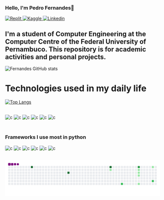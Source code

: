 ### Hello, I'm Pedro Fernandes🫡

[![Replit](https://img.shields.io/badge/replit-667881?style=for-the-badge&logo=replit&logoColor=white)
](https://replit.com/@pedotdb)
[![Kaggle](https://img.shields.io/badge/Kaggle-20BEFF?style=for-the-badge&logo=Kaggle&logoColor=white)
](https://www.kaggle.com/pfernandes17)
[![Linkedin](https://img.shields.io/badge/LinkedIn-0077B5?style=for-the-badge&logo=linkedin&logoColor=white)
](www.linkedin.com/in/pedro-fernandes123)

## I'm a student of Computer Engineering at the Computer Centre of the Federal University of Pernambuco. This repository is for academic activities and personal projects.

![Fernandes GitHub stats](https://github-readme-stats.vercel.app/api?username=PedroFernandesG&show_icons=true&theme=radical)

# Technologies used in my daily life

[![Top Langs](https://github-readme-stats.vercel.app/api/top-langs/?username=PedroFernandesG&layout=pie)](https://github.com/anuraghazra/github-readme-stats)

<div style="display : inline_block"><br/>
  <img align="center" alt = "c" src="https://img.shields.io/badge/C-00599C?style=for-the-badge&logo=c&logoColor=white"/>
  <img align="center" alt = "c" src="https://img.shields.io/badge/C%2B%2B-00599C?style=for-the-badge&logo=c%2B%2B&logoColor=white"/>
  <img align="center" alt = "c" src="https://img.shields.io/badge/Arduino-00979D?style=for-the-badge&logo=Arduino&logoColor=white"/>
  <img align="center" alt = "c" src="https://img.shields.io/badge/Raspberry%20Pi-A22846?style=for-the-badge&logo=Raspberry%20Pi&logoColor=white"/>
  <img align="center" alt = "c" src="https://img.shields.io/badge/GIT-E44C30?style=for-the-badge&logo=git&logoColor=whitee"/>
  <img align="center" alt = "c" src="https://img.shields.io/badge/Ubuntu-E95420?style=for-the-badge&logo=ubuntu&logoColor=white"/>
  <br>
  <br>


##

  ### Frameworks I use most in python
   <img align="center" alt = "c" height = "80" width = "80" src="https://cdn.jsdelivr.net/gh/devicons/devicon@latest/icons/arduino/arduino-original-wordmark.svg"/>
    <img align="center" alt = "c" height = "80" width = "80" src="https://cdn.jsdelivr.net/gh/devicons/devicon@latest/icons/cplusplus/cplusplus-plain.svg"/>
    <img align="center" alt = "c" height = "80" width = "80" src="https://cdn.jsdelivr.net/gh/devicons/devicon@latest/icons/linux/linux-original.svg"/>
    <img align="center" alt = "c" height = "80" width = "80" src="https://cdn.jsdelivr.net/gh/devicons/devicon@latest/icons/tensorflow/tensorflow-original.svg"/>
    <img align="center" alt = "c" height = "80" width = "80" src="https://cdn.jsdelivr.net/gh/devicons/devicon@latest/icons/vscode/vscode-original.svg"/>
    <img align="center" alt = "c" height = "80" width = "80" src="https://cdn.jsdelivr.net/gh/devicons/devicon@latest/icons/numpy/numpy-original-wordmark.svg"/>
    
   
</div>

## 

 ![snake gif](https://github.com/PedroFernandesG/PedroFernandesG/blob/output/github-contribution-grid-snake.gif)


